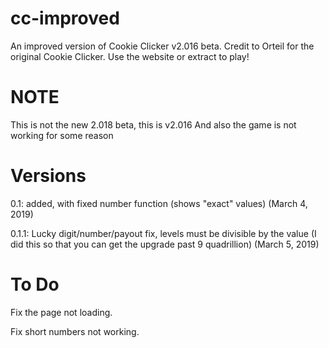 # cc-improved
An improved version of Cookie Clicker v2.016 beta. Credit to Orteil for the original Cookie Clicker. Use the website or extract to play!
# NOTE
This is not the new 2.018 beta, this is v2.016
And also the game is not working for some reason
# Versions
0.1: added, with fixed number function (shows "exact" values) (March 4, 2019)

0.1.1: Lucky digit/number/payout fix, levels must be divisible by the value (I did this so that you can get the upgrade past 9 quadrillion) (March 5, 2019)
# To Do
Fix the page not loading.

Fix short numbers not working.
